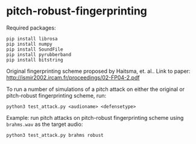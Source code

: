 # pitch-robust-fingerprinting

Required packages:

    pip install librosa
    pip install numpy
    pip install SoundFile
    pip install pyrubberband
    pip install bitstring

Original fingerprinting scheme proposed by Haitsma, et. al..
Link to paper:
http://ismir2002.ircam.fr/proceedings/02-FP04-2.pdf

To run a number of simulations of a pitch attack on either the original or pitch-robust fingerprinting scheme, run:

    python3 test_attack.py <audioname> <defensetype>

Example: run pitch attacks on pitch-robust fingerprinting scheme using `brahms.wav` as the target audio:

    python3 test_attack.py brahms robust
